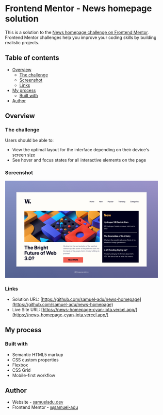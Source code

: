 # Frontend Mentor - News homepage solution

This is a solution to the [News homepage challenge on Frontend Mentor](https://www.frontendmentor.io/challenges/news-homepage-H6SWTa1MFl). Frontend Mentor challenges help you improve your coding skills by building realistic projects.

## Table of contents

- [Overview](#overview)
  - [The challenge](#the-challenge)
  - [Screenshot](#screenshot)
  - [Links](#links)
- [My process](#my-process)
  - [Built with](#built-with)
- [Author](#author)

## Overview

### The challenge

Users should be able to:

- View the optimal layout for the interface depending on their device's screen size
- See hover and focus states for all interactive elements on the page

### Screenshot

![](./screenshot.jpeg)

### Links

- Solution URL: [https://github.com/samuel-adu/news-homepage](https://github.com/samuel-adu/news-homepage)
- Live Site URL: [https://news-homepage-cyan-iota.vercel.app/](https://news-homepage-cyan-iota.vercel.app/)

## My process

### Built with

- Semantic HTML5 markup
- CSS custom properties
- Flexbox
- CSS Grid
- Mobile-first workflow

## Author

- Website - [samueladu.dev](https://www.samueladu.dev)
- Frontend Mentor - [@samuel-adu](https://www.frontendmentor.io/profile/samuel-adu)
